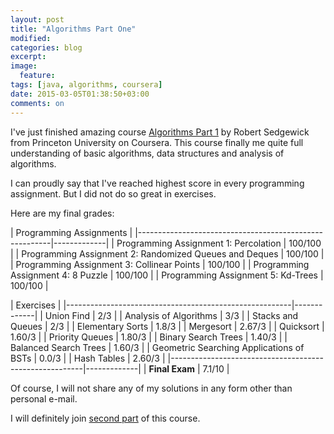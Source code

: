 ```yaml
---
layout: post
title: "Algorithms Part One"
modified:
categories: blog
excerpt:
image:
  feature:
tags: [java, algorithms, coursera]
date: 2015-03-05T01:38:50+03:00
comments: on
---
```


I've just finished amazing course [Algorithms Part 1](https://www.coursera.org/course/algs4partI) by Robert Sedgewick from Princeton University on Coursera. This course finally me quite full understanding of basic algorithms, data structures and analysis of algorithms.

I can proudly say that I've reached highest score in every programming assignment. But I did not do so great in exercises.

Here are my final grades:

| Programming Assignments |
|--------------------------------------------------------|-------------|
| Programming Assignment 1: Percolation                  | 100/100     |
| Programming Assignment 2: Randomized Queues and Deques | 100/100     |
| Programming Assignment 3: Collinear Points             | 100/100     |
| Programming Assignment 4: 8 Puzzle                     | 100/100     |
| Programming Assignment 5: Kd-Trees                     | 100/100     |

| Exercises |
|--------------------------------------------------------|-------------|
| Union Find                                             | 2/3         |
| Analysis of Algorithms                                 | 3/3         |
| Stacks and Queues                                      | 2/3         |
| Elementary Sorts                                       | 1.8/3       |
| Mergesort                                              | 2.67/3      |
| Quicksort                                              | 1.60/3      |
| Priority Queues                                        | 1.80/3      |
| Binary Search Trees                                    | 1.40/3      |
| Balanced Search Trees                                  | 1.60/3      |
| Geometric Searching Applications of BSTs               | 0.0/3       |
| Hash Tables                                            | 2.60/3      |
|--------------------------------------------------------|-------------|
| **Final Exam**                                         | 7.1/10      |

Of course, I will not share any of my solutions in any form other than personal e-mail.

I will definitely join [second part](https://www.coursera.org/course/algs4partII) of this course.
